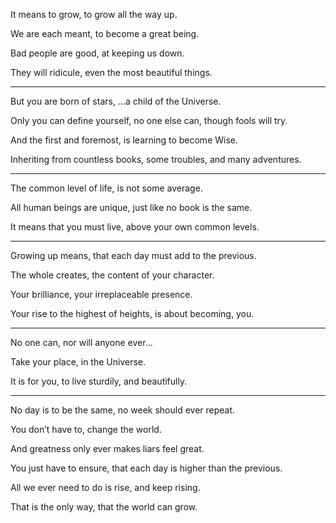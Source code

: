 It means to grow,
to grow all the way up.

We are each meant,
to become a great being.

Bad people are good,
at keeping us down.

They will ridicule,
even the most beautiful things.

---

But you are born of stars,
...a child of the Universe.

Only you can define yourself,
no one else can, though fools will try.

And the first and foremost,
is learning to become Wise.

Inheriting from countless books,
some troubles, and many adventures.

---

The common level of life,
is not some average.

All human beings are unique,
just like no book is the same.

It means that you must live,
above your own common levels.

---

Growing up means,
that each day must add to the previous.

The whole creates,
the content of your character.

Your brilliance,
your irreplaceable presence.

Your rise to the highest of heights,
is about becoming, you.

---

No one can,
nor will anyone ever...

Take your place,
in the Universe.

It is for you,
to live sturdily, and beautifully.

---

No day is to be the same,
no week should ever repeat.

You don’t have to,
change the world.

And greatness
only ever makes liars feel great.

You just have to ensure,
that each day is higher than the previous.

All we ever need to do is rise,
and keep rising.

That is the only way,
that the world can grow.
